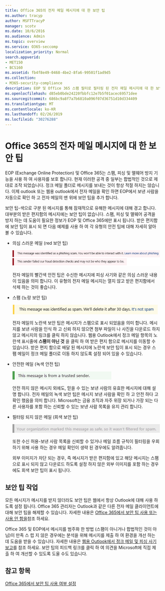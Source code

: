 ```yaml
---
title: Office 365의 전자 메일 메시지에 대 한 보안 팁
ms.author: tracyp
author: MSFTTracyP
manager: scotv
ms.date: 10/6/2016
ms.audience: Admin
ms.topic: overview
ms.service: O365-seccomp
localization_priority: Normal
search.appverid:
- MET150
- BCS160
ms.assetid: fb4f8e49-0468-4be2-8fa6-99501f1ad9d5
ms.collection:
- M365-security-compliance
description: EOP 및 Office 365 스팸 필터로 필터링 된 전자 메일 메시지에 대 한 보안 팁이 도입 되었습니다.
ms.openlocfilehash: d85eb0bde24220fbbfc12e7b5f01acec69571dee
ms.sourcegitcommit: 686bc9a8f7a7b6810a096f07d36751d10d334409
ms.translationtype: MT
ms.contentlocale: ko-KR
ms.lasthandoff: 02/26/2019
ms.locfileid: "30276288"
---
```

# <a name="safety-tips-in-email-messages-in-office-365"></a>Office 365의 전자 메일 메시지에 대 한 보안 팁

EOP (Exchange Online Protection) 및 Office 365는 스팸, 피싱 및 맬웨어 방지 기능을 사용 하 여 사용자를 보호 합니다. 현재 이러한 공격 중 일부는 합법적인 것으로 제대로 조작 되었습니다. 정크 메일 폴더로 메시지를 보내는 것이 항상 적절 하지는 않습니다. 이제 outlook 또는 웹용 outlook에서 전자 메일을 확인 하면 EOP에서 보낸 사람을 자동으로 확인 하 고 전자 메일의 맨 위에 보안 팁을 추가 합니다. 
  
보안 팁-색으로 구분 된 메시지를 통해 잠재적으로 유해한 메시지에 대해 경고 합니다. 대부분의 받은 편지함의 메시지에는 보안 팁이 없습니다. 스팸, 피싱 및 맬웨어 공격을 방지 하는 데 도움이 필요한 정보가 EOP 및 Office 365에만 표시 됩니다. 받은 편지함에 보안 팁이 표시 되 면 다음 예제를 사용 하 여 각 유형의 안전 팁에 대해 자세히 알아볼 수 있습니다.
  
- 의심 스러운 메일 (red 보안 팁)
    
    ![빨간색 보안 팁을 표시 하는 스크린샷](media/5078a0be-e556-44a1-b169-09d780d26898.png)
  
    전자 메일의 빨간색 안전 팁은 수신한 메시지에 피싱 사기와 같은 의심 스러운 내용이 있음을 의미 합니다. 이 유형의 전자 메일 메시지는 열지 않고 받은 편지함에서 삭제 하는 것이 좋습니다.
    
- 스팸 (노랑 보안 팁)
    
    ![노란색 보안 팁을 표시 하는 스크린샷](media/793c9265-ea44-48fd-a98f-804fadd4163b.png)
  
    전자 메일의 노란색 보안 팁은 메시지가 스팸으로 표시 되었음을 의미 합니다. 메시지를 보낸 사람을 인식 하 고 신뢰 하지 않으면 첨부 파일이 나 사진을 다운로드 하지 않고 메시지의 링크를 클릭 하지 않습니다. 웹용 Outlook에서 정크 메일 항목의 노란색 표시줄에 **스팸이 아닌 것** 을 클릭 하 여 받은 편지 함으로 메시지를 이동할 수 있습니다. 받은 편지 함으로 배달 된 메시지에 노란색 보안 팁이 표시 되는 경우 스팸 메일이 정크 메일 폴더로 이동 하지 않도록 설정 되어 있을 수 있습니다. 
    
- 안전한 메일 (녹색 안전 팁)
    
    ![녹색 보안 팁을 보여 주는 스크린샷](media/acbc11d0-f626-4848-9fbf-66eeeda3f803.png)
  
    안전 하지 않은 메시지 외에도, 믿을 수 있는 보낸 사람의 유효한 메시지에 대해 설명 합니다. 전자 메일의 녹색 보안 팁은 메시지 보낸 사람을 확인 하 고 안전 하다 고 확인 했음을 의미 합니다. Microsoft는 금융 조직과 자주 위장 되거나 가장 되는 다른 사용자를 포함 하는 신뢰할 수 있는 보낸 사람 목록을 유지 관리 합니다.
    
- 필터링 되지 않은 메일 (회색 보안 팁)
    
    ![회색 보안 팁을 보여 주는 스크린샷](media/c4d0cf8f-08e9-4c84-beee-1d9e0b022e0a.png)
  
    또한 수신 허용-보낸 사람 목록을 신뢰할 수 있거나 메일 흐름 규칙이 필터링을 우회 하기 위해 사용 하는 경우 메일 확인이 생략 된 경우에도 알려줍니다. 
    
    외부 이미지가 차단 되는 경우, 즉 메시지가 받은 편지함에 있고 해당 메시지는 스팸으로 표시 되지 않고 다운로드 하도록 설정 하지 않은 외부 이미지를 포함 하는 경우에도 회색 보안 팁이 표시 됩니다.
    
## <a name="working-with-safety-tips"></a>보안 팁 작업

모든 메시지가 메시지를 받지 않더라도 보안 팁은 웹에서 항상 Outlook에 대해 사용 하도록 설정 됩니다. Office 365 관리자는 Outlook과 같은 다른 전자 메일 클라이언트에 대해 보안 팁을 해제할 수 있습니다. 자세한 내용은 [Office 365에서 보안 팁 사용 또는 사용 안 함을](enable-or-disable-safety-tips.md)참조 하세요.
  
Office 365 및 EOP에서 메시지를 범주화 한 방법 (스팸이 아니거나 합법적인 것이 아님)이 만족 스 럽 지 않은 경우에는 분석을 위해 메시지를 제출 하 여 환경을 개선 하는 데 도움을 받을 수 있습니다. 자세한 내용은 [웹용 Outlook에서 정크 메일 및 피싱 사기 보고](https://technet.microsoft.com/library/dn594557.aspx)를 참조 하세요. 보안 팁의 피드백 링크를 클릭 하 여 의견을 Microsoft에 직접 제출 하 여 개선할 수 있도록 도울 수도 있습니다.
  
## <a name="see-also"></a>참고 항목

[Office 365에서 보안 팁 사용 여부 설정](enable-or-disable-safety-tips.md)

